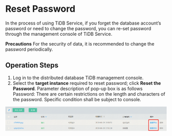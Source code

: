# Reset Password
In the process of using TiDB Service, if you forget the database account’s password or need to change the password, you can re-set password through the management console of TiDB Service.

**Precautions**
For the security of data, it is recommended to change the password periodically.

## Operation Steps
1. Log in to the distributed database TiDB management console. 
2. Select the **target instance** required to reset password; click **Reset the Password**. Parameter description of pop-up box is as follows  
  Password: There are certain restrictions on the length and characters of the password. Specific condition shall be subject to console. 

![Reset Password](../../../../image/TiDB/Reset-Password-1.png)
